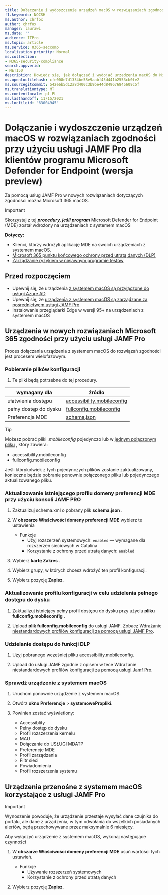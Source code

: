 ```yaml
---
title: Dołączanie i wydoszczenie urządzeń macOS w rozwiązaniach zgodności przy użyciu usługi JAMF Pro dla klientów programu Microsoft Defender for Endpoint (wersja preview)
f1.keywords: NOCSH
ms.author: chrfox
author: chrfox
manager: laurawi
ms.date: ''
audience: ITPro
ms.topic: article
ms.service: O365-seccomp
localization_priority: Normal
ms.collection:
- M365-security-compliance
search.appverid:
- MET150
description: Dowiedz się, jak dołączać i wydojać urządzenia macOS do Microsoft 365 zgodności przy użyciu usługi JAMF Pro dla klientów programu Microsoft Defender dla punktów końcowych (wersja zapoznawcza)
ms.openlocfilehash: cfe008e7d1334be58e9aabf45d441b2553cb0fe2
ms.sourcegitcommit: 542e6b5d12a8d400c3b9be44d849676845609c5f
ms.translationtype: MT
ms.contentlocale: pl-PL
ms.lasthandoff: 11/15/2021
ms.locfileid: "63004945"
---
```

# <a name="onboard-and-offboard-macos-devices-into-compliance-solutions-using-jamf-pro-for-microsoft-defender-for-endpoint-customers-preview"></a>Dołączanie i wydoszczenie urządzeń macOS w rozwiązaniach zgodności przy użyciu usługi JAMF Pro dla klientów programu Microsoft Defender for Endpoint (wersja preview)

Za pomocą usług JAMF Pro w nowych rozwiązaniach dotyczących zgodności można Microsoft 365 macOS.

> [!IMPORTANT]
> Skorzystaj z tej ***procedury, jeśli program*** Microsoft Defender for Endpoint (MDE) został wdrożony na urządzeniach z systemem macOS

**Dotyczy:**

- Klienci, którzy wdrożyli aplikację MDE na swoich urządzeniach z systemem macOS.
- [Microsoft 365 punktu końcowego ochrony przed utratą danych (DLP)](./endpoint-dlp-learn-about.md)
- [Zarządzanie ryzykiem w niejawnym programie testów](insider-risk-management.md#learn-about-insider-risk-management-in-microsoft-365)


## <a name="before-you-begin"></a>Przed rozpoczęciem

- Upewnij się, że urządzenia [z systemem macOS są przyłączone do usługi Azure AD](https://docs.jamf.com/10.30.0/jamf-pro/administrator-guide/Azure_AD_Integration.html)
- Upewnij się, że [urządzenia z systemem macOS są zarządzane za pośrednictwem usługi JAMF Pro](https://www.jamf.com/resources/product-documentation/jamf-pro-installation-guide-for-mac/) 
- Instalowanie przeglądarki Edge w wersji 95+ na urządzeniach z systemem macOS 

## <a name="onboard-devices-into-microsoft-365-compliance-solutions-using-jamf-pro"></a>Urządzenia w nowych rozwiązaniach Microsoft 365 zgodności przy użyciu usługi JAMF Pro

Proces dołączania urządzenia z systemem macOS do rozwiązań zgodności jest procesem wielofazowym.

### <a name="download-the-configuration-files"></a>Pobieranie plików konfiguracji

1. Te pliki będą potrzebne do tej procedury.

|wymagany dla |źródło |
|---------|---------|
|ułatwienia dostępu |[accessibility.mobileconfig](https://github.com/microsoft/mdatp-xplat/blob/master/macos/mobileconfig/profiles/accessibility.mobileconfig)|
pełny dostęp do dysku     |[fullconfig.mobileconfig](https://github.com/microsoft/mdatp-xplat/blob/master/macos/mobileconfig/profiles/fulldisk.mobileconfig)|
|Preferencja MDE |[schema.json](https://github.com/microsoft/mdatp-xplat/blob/master/macos/schema/schema.json)

> [!TIP]
> Możesz pobrać pliki *.mobileconfig* pojedynczo lub w [jednym połączonym pliku](https://github.com/microsoft/mdatp-xplat/blob/master/macos/mobileconfig/combined/mdatp-nokext.mobileconfig) , który zawiera:
> - accessibility.mobileconfig
> - fullconfig.mobileconfig
>
>Jeśli którykolwiek z tych pojedynczych plików zostanie zaktualizowany, konieczne będzie pobranie ponownie połączonego pliku lub pojedynczego aktualizowanego pliku.

### <a name="update-the-existing-mde-preference-domain-profile-using-the-jamf-pro-console"></a>Aktualizowanie istniejącego profilu domeny preferencji MDE przy użyciu konsoli JAMF PRO

1. Zaktualizuj schema.xml o pobrany plik **schema.json** .

1. W **obszarze Właściwości domeny preferencji MDE** wybierz te ustawienia
    - Funkcje 
        - Użyj rozszerzeń systemowych: `enabled` — wymagane dla rozszerzeń sieciowych w Catalina
        - Korzystanie z ochrony przed utratą danych: `enabled`

1. Wybierz **kartę Zakres** .

1. Wybierz grupy, w których chcesz wdrożyć ten profil konfiguracji.

1. Wybierz pozycję **Zapisz**. 

### <a name="update-the-configuration-profile-for-grant-full-disk-access"></a>Aktualizowanie profilu konfiguracji w celu udzielenia pełnego dostępu do dysku

1. Zaktualizuj istniejący pełny profil dostępu do dysku przy użyciu **pliku fullconfig.mobileconfig** .

1. Upload **plik fullconfig.mobileconfig** do usługi JAMF. Zobacz Wdrażanie [niestandardowych profilów konfiguracji za pomocą usługi JAMF Pro](https://docs.jamf.com/technical-articles/Deploying_Custom_Configuration_Profiles_Using_Jamf_Pro.html).

### <a name="grant-accessibility-access-to-dlp"></a>Udzielanie dostępu do funkcji DLP

1. Użyj pobranego wcześniej pliku accessibility.mobileconfig.

1. Upload do usługi JAMF zgodnie z opisem w tece Wdrażanie niestandardowych profilów konfiguracji za [pomocą usługi Jamf Pro](https://www.jamf.com/jamf-nation/articles/648/deploying-custom-configuration-profiles-using-jamf-pro).

### <a name="check-the-macos-device"></a>Sprawdź urządzenie z systemem macOS 

1. Uruchom ponownie urządzenie z systemem macOS.

1. Otwórz **okno Preferencje** >  **systemowePropliki**.

1. Powinien zostać wyświetlony:
    - Accessiblity
    - Pełny dostęp do dysku
    - Profil rozszerzenia kernelu
    - MAU
    - Dołączanie do USŁUGI MDATP
    - Preferencje MDE
    - Profil zarządzania
    - Filtr sieci
    - Powiadomienia
    - Profil rozszerzenia systemu

## <a name="offboard-macos-devices-using-jamf-pro"></a>Urządzenia przenośne z systemem macOS korzystające z usługi JAMF Pro

> [!IMPORTANT]
> Wynoszenie powoduje, że urządzenie przestaje wysyłać dane czujnika do portalu, ale dane z urządzenia, w tym odwołania do wszelkich posiadanych alertów, będą przechowywane przez maksymalnie 6 miesięcy.

Aby wyłączyć urządzenie z systemem macOS, wykonaj następujące czynności

 1. W **obszarze Właściwości domeny preferencji MDE** usuń wartości tych ustawień.
    - Funkcje 
        - Używanie rozszerzeń systemowych
        - Korzystanie z ochrony przed utratą danych

1. Wybierz pozycję **Zapisz**.
